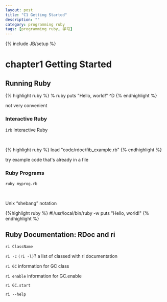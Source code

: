 ```yaml
---
layout: post
title: "C1 Getting Started"
description: ""
category: programming ruby
tags: [programming ruby, 学习]
---
```

{% include JB/setup %}

# chapter1 Getting Started

## Running Ruby

{% highlight ruby %}
% ruby
puts "Hello, world!"
^D
{% endhighlight %}

not very convenient

### Interactive Ruby

`irb` Interactive Ruby

</br>

{% highlight ruby %}
load "code/rdoc/fib_example.rb"
{% endhighlight %}

try example code that's already in a file

### Ruby Programs

`ruby myprog.rb`

</br>

Unix “shebang” notation

{%highlight ruby %}
#!/usr/local/bin/ruby -w
puts "Hello, world!"
{% endhighlight %}


## Ruby Documentation: RDoc and ri

`ri ClassName`

`ri -c` `(ri -l)`? a list of classed with ri documentation

`ri GC` information for GC class

`ri enable` information for GC.enable

`ri GC.start`

`ri --help`



